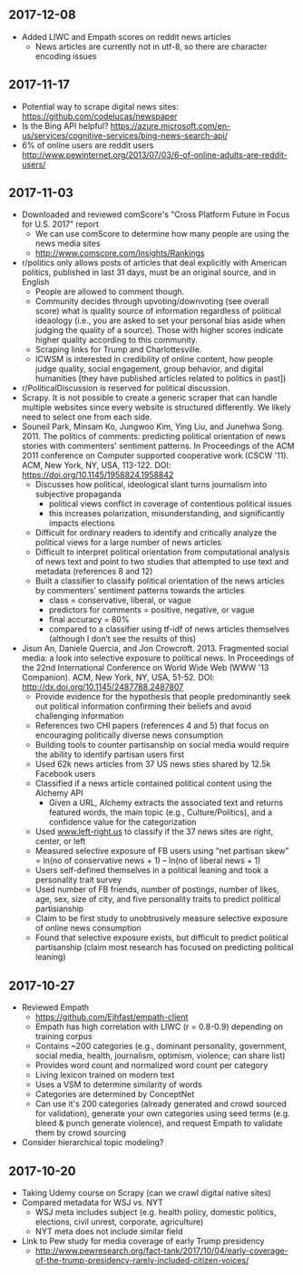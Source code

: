 ## 2017-12-08
* Added LIWC and Empath scores on reddit news articles
  * News articles are currently not in utf-8, so there are character encoding issues


## 2017-11-17
* Potential way to scrape digital news sites: https://github.com/codelucas/newspaper
* Is the Bing API helpful? https://azure.microsoft.com/en-us/services/cognitive-services/bing-news-search-api/
* 6% of online users are reddit users http://www.pewinternet.org/2013/07/03/6-of-online-adults-are-reddit-users/

## 2017-11-03
* Downloaded and reviewed comScore's "Cross Platform Future in Focus for U.S. 2017" report
  * We can use comScore to determine how many people are using the news media sites
  * http://www.comscore.com/Insights/Rankings
* r/politics only allows posts of articles that deal explicitly with American politics, published in last 31 days, must be an original source, and in English
  * People are allowed to comment though.
  * Community decides through upvoting/downvoting (see overall score) what is quality source of information regardless of political ideaology (i.e., you are asked to set your personal bias aside when judging the quality of a source). Those with higher scores indicate higher quality according to this community.
  * Scraping links for Trump and Charlottesville.
  * ICWSM is interested in credibility of online content, how people judge quality, social engagement, group behavior, and digital humanities [they have published articles related to politics in past])
* r/PoliticalDiscussion is reserved for political discussion.
* Scrapy. It is not possible to create a generic scraper that can handle multiple websites since every website is structured differently.  We likely need to select one from each side.
* Souneil Park, Minsam Ko, Jungwoo Kim, Ying Liu, and Junehwa Song. 2011. The politics of comments: predicting political orientation of news stories with commenters' sentiment patterns. In Proceedings of the ACM 2011 conference on Computer supported cooperative work (CSCW '11). ACM, New York, NY, USA, 113-122. DOI: https://doi.org/10.1145/1958824.1958842
  * Discusses how political, ideological slant turns journalism into subjective propaganda
    * political views conflict in coverage of contentious political issues
    * this increases polarization, misunderstanding, and significantly impacts elections
  * Difficult for ordinary readers to identify and critically analyze the political views for a large number of news articles
  * Difficult to interpret political orientation from computational analysis of news text and point to two studies that attempted to use text and metadata (references 8 and 12)
  * Built a classifier to classify political orientation of the news articles by commenters’ sentiment patterns towards the articles
    * class = conservative, liberal, or vague
    * predictors for comments = positive, negative, or vague
    * final accuracy = 80%
    * compared to a classifier using tf-idf of news articles themselves (although I don’t see the results of this)
* Jisun An, Daniele Quercia, and Jon Crowcroft. 2013. Fragmented social media: a look into selective exposure to political news. In Proceedings of the 22nd International Conference on World Wide Web (WWW '13 Companion). ACM, New York, NY, USA, 51-52. DOI: http://dx.doi.org/10.1145/2487788.2487807
  * Provide evidence for the hypothesis that people predominantly seek out political information confirming their beliefs and avoid challenging information
  * References two CHI papers (references 4 and 5) that focus on encouraging politically diverse news consumption
  * Building tools to counter partisanship on social media would require the ability to identify partisan users first
  * Used 62k news articles from 37 US news sties shared by 12.5k Facebook users
  * Classified if a news article contained political content using the Alchemy API
    * Given a URL, Alchemy extracts the associated text and returns featured words, the main topic (e.g., Culture/Politics), and a confidence value for the categorization
  * Used www.left-right.us to classify if the 37 news sites are right, center, or left
  * Measured selective exposure of FB users using “net partisan skew” = ln(no of conservative news + 1) – ln(no of liberal news + 1)
  * Users self-defined themselves in a political leaning and took a personality trait survey
  * Used number of FB friends, number of postings, number of likes, age, sex, size of city, and five personality traits to predict political partisianship
  * Claim to be first study to unobtrusively measure selective exposure of online news consumption
  * Found that selective exposure exists, but difficult to predict political partisanship (claim most research has focused on predicting political leaning)

## 2017-10-27
* Reviewed Empath
  * https://github.com/Ejhfast/empath-client
  * Empath has high correlation with LIWC (r = 0.8-0.9) depending on training corpus
  * Contains ~200 categories (e.g., dominant personality, government, social media, health, journalism, optimism, violence; can share list)
  * Provides word count and normalized word count per category
  * Living lexicon trained on modern text
  * Uses a VSM to determine similarity of words
  * Categories are determined by ConceptNet
  * Can use it's 200 categories (already generated and crowd sourced for validation), generate your own categories using seed terms (e.g. bleed & punch generate violence), and request Empath to validate them by crowd sourcing
* Consider hierarchical topic modeling?

## 2017-10-20
* Taking Udemy course on Scrapy (can we crawl digital native sites)
* Compared metadata for WSJ vs. NYT
  * WSJ meta includes subject (e.g. health policy, domestic politics, elections, civil unrest, corporate, agriculture)
  * NYT meta does not include similar field
* Link to Pew study for media coverage of early Trump presidency
  * http://www.pewresearch.org/fact-tank/2017/10/04/early-coverage-of-the-trump-presidency-rarely-included-citizen-voices/
